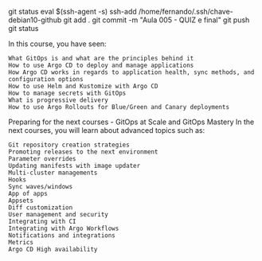 
git status
eval $(ssh-agent -s)
ssh-add /home/fernando/.ssh/chave-debian10-github
git add .
git commit -m "Aula 005 - QUIZ e final"
git push
git status



In this course, you have seen:

    What GitOps is and what are the principles behind it
    How to use Argo CD to deploy and manage applications
    How Argo CD works in regards to application health, sync methods, and configuration options
    How to use Helm and Kustomize with Argo CD
    How to manage secrets with GitOps
    What is progressive delivery
    How to use Argo Rollouts for Blue/Green and Canary deployments

Preparing for the next courses - GitOps at Scale and GitOps Mastery
In the next courses, you will learn about advanced topics such as:

    Git repository creation strategies
    Promoting releases to the next environment
    Parameter overrides
    Updating manifests with image updater
    Multi-cluster managements
    Hooks
    Sync waves/windows
    App of apps
    Appsets
    Diff customization
    User management and security
    Integrating with CI
    Integrating with Argo Workflows
    Notifications and integrations
    Metrics
    Argo CD High availability